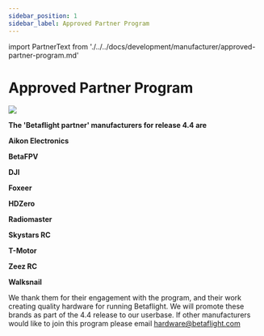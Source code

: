 ```yaml
---
sidebar_position: 1
sidebar_label: Approved Partner Program
---
```


import PartnerText from './../../docs/development/manufacturer/approved-partner-program.md'

# Approved Partner Program

<PartnerText />

<p className="flex flex-col items-center">
  <img src="/img/betaflight/sponsors/bf_partner_dark.svg" className="no-effect md:w-1/4 mt-6 mb-2"></img>
</p>

<p className="flex flex-col items-center">

<b className="text-xl text-primary-500 text-center mb-3">The 'Betaflight partner' manufacturers for release 4.4 are</b>

**Aikon Electronics**

**BetaFPV**

**DJI**

**Foxeer**

**HDZero**

**Radiomaster**

**Skystars RC**

**T-Motor**

**Zeez RC**

**Walksnail**

</p>

We thank them for their engagement with the program, and their work creating quality hardware
for running Betaflight. We will promote these brands as part of the 4.4 release to our userbase.
If other manufacturers would like to join this program please email hardware@betaflight.com
